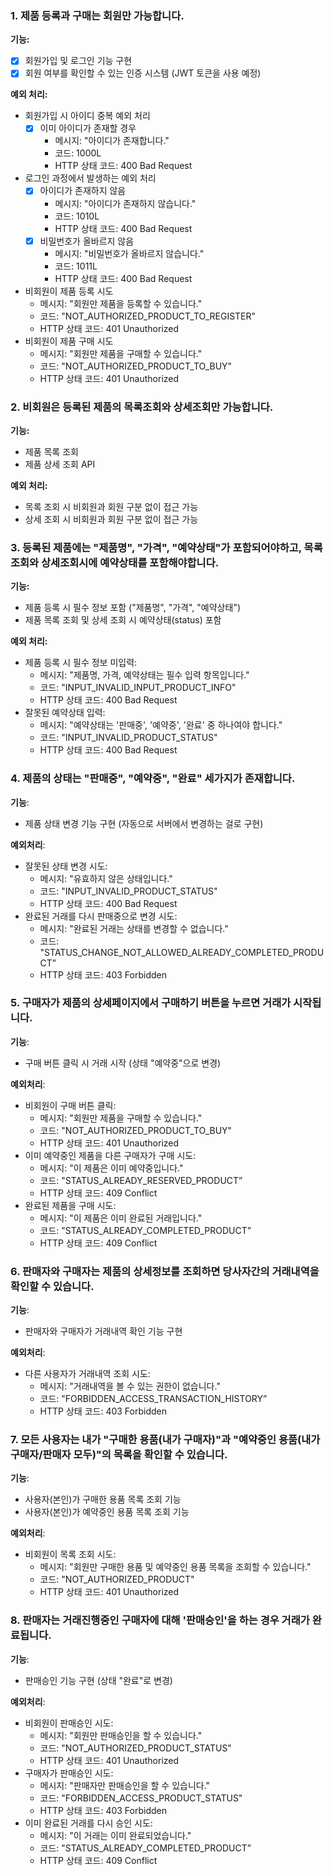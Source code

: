 ### **1. 제품 등록과 구매는 회원만 가능합니다.**

**기능:**

- [x] 회원가입 및 로그인 기능 구현
- [x] 회원 여부를 확인할 수 있는 인증 시스템 (JWT 토큰을 사용 예정)

**예외 처리:**
- 회원가입 시 아이디 중복 예외 처리
  - [x] 이미 아이디가 존재할 경우
    - 메시지: "아이디가 존재합니다."
    - 코드: 1000L
    - HTTP 상태 코드: 400 Bad Request
- 로그인 과정에서 발생하는 예외 처리
  - [x] 아이디가 존재하지 않음
    - 메시지: "아이디가 존재하지 않습니다."
    - 코드: 1010L
    - HTTP 상태 코드: 400 Bad Request
  - [x] 비밀번호가 올바르지 않음
    - 메시지: "비밀번호가 올바르지 않습니다."
    - 코드: 1011L
    - HTTP 상태 코드: 400 Bad Request
- 비회원이 제품 등록 시도
    - 메시지: "회원만 제품을 등록할 수 있습니다."
    - 코드: "NOT_AUTHORIZED_PRODUCT_TO_REGISTER"
    - HTTP 상태 코드: 401 Unauthorized
- 비회원이 제품 구매 시도
    - 메시지: "회원만 제품을 구매할 수 있습니다."
    - 코드: "NOT_AUTHORIZED_PRODUCT_TO_BUY"
    - HTTP 상태 코드: 401 Unauthorized

### **2. 비회원은 등록된 제품의 목록조회와 상세조회만 가능합니다.**

**기능:**

- 제품 목록 조회
- 제품 상세 조회 API

**예외 처리:**

- 목록 조회 시 비회원과 회원 구분 없이 접근 가능
- 상세 조회 시 비회원과 회원 구분 없이 접근 가능

### **3. 등록된 제품에는 "제품명", "가격", "예약상태"가 포함되어야하고, 목록조회와 상세조회시에 예약상태를 포함해야합니다.**

**기능:**

- 제품 등록 시 필수 정보 포함 ("제품명", "가격", "예약상태")
- 제품 목록 조회 및 상세 조회 시 예약상태(status) 포함

**예외 처리:**

- 제품 등록 시 필수 정보 미입력:
    - 메시지: "제품명, 가격, 예약상태는 필수 입력 항목입니다."
    - 코드: "INPUT_INVALID_INPUT_PRODUCT_INFO"
    - HTTP 상태 코드: 400 Bad Request
- 잘못된 예약상태 입력:
    - 메시지: "예약상태는 '판매중', '예약중', '완료' 중 하나여야 합니다."
    - 코드: "INPUT_INVALID_PRODUCT_STATUS"
    - HTTP 상태 코드: 400 Bad Request

### **4. 제품의 상태는 "판매중", "예약중", "완료" 세가지가 존재합니다.**

**기능**:

- 제품 상태 변경 기능 구현 (자동으로 서버에서 변경하는 걸로 구현)

**예외처리**:

- 잘못된 상태 변경 시도:
    - 메시지: "유효하지 않은 상태입니다."
    - 코드: "INPUT_INVALID_PRODUCT_STATUS"
    - HTTP 상태 코드: 400 Bad Request
- 완료된 거래를 다시 판매중으로 변경 시도:
    - 메시지: "완료된 거래는 상태를 변경할 수 없습니다."
    - 코드: "STATUS_CHANGE_NOT_ALLOWED_ALREADY_COMPLETED_PRODUCT”
    - HTTP 상태 코드: 403 Forbidden

### **5. 구매자가 제품의 상세페이지에서 구매하기 버튼을 누르면 거래가 시작됩니다.**

**기능**:

- 구매 버튼 클릭 시 거래 시작 (상태 "예약중"으로 변경)

**예외처리**:

- 비회원이 구매 버튼 클릭:
    - 메시지: "회원만 제품을 구매할 수 있습니다."
    - 코드: "NOT_AUTHORIZED_PRODUCT_TO_BUY"
    - HTTP 상태 코드: 401 Unauthorized
- 이미 예약중인 제품을 다른 구매자가 구매 시도:
    - 메시지: "이 제품은 이미 예약중입니다."
    - 코드:  "STATUS_ALREADY_RESERVED_PRODUCT”
    - HTTP 상태 코드: 409 Conflict
- 완료된 제품을 구매 시도:
    - 메시지: "이 제품은 이미 완료된 거래입니다."
    - 코드:  "STATUS_ALREADY_COMPLETED_PRODUCT”
    - HTTP 상태 코드: 409 Conflict

### **6. 판매자와 구매자는 제품의 상세정보를 조회하면 당사자간의 거래내역을 확인할 수 있습니다.**

**기능**:

- 판매자와 구매자가 거래내역 확인 기능 구현

**예외처리**:

- 다른 사용자가 거래내역 조회 시도:
    - 메시지: "거래내역을 볼 수 있는 권한이 없습니다."
    - 코드: "FORBIDDEN_ACCESS_TRANSACTION_HISTORY”
    - HTTP 상태 코드: 403 Forbidden


### **7. 모든 사용자는 내가 "구매한 용품(내가 구매자)"과 "예약중인 용품(내가 구매자/판매자 모두)"의 목록을 확인할 수 있습니다.**

**기능**:

- 사용자(본인)가 구매한 용품 목록 조회 기능
- 사용자(본인)가 예약중인 용품 목록 조회 기능

**예외처리**:

- 비회원이 목록 조회 시도:
    - 메시지: "회원만 구매한 용품 및 예약중인 용품 목록을 조회할 수 있습니다."
    - 코드: "NOT_AUTHORIZED_PRODUCT"
    - HTTP 상태 코드: 401 Unauthorized

### **8. 판매자는 거래진행중인 구매자에 대해 '판매승인'을 하는 경우 거래가 완료됩니다.**

**기능**:

- 판매승인 기능 구현 (상태 "완료"로 변경)

**예외처리**:

- 비회원이 판매승인 시도:
    - 메시지: "회원만 판매승인을 할 수 있습니다."
    - 코드: "NOT_AUTHORIZED_PRODUCT_STATUS"
    - HTTP 상태 코드: 401 Unauthorized
- 구매자가 판매승인 시도:
    - 메시지: "판매자만 판매승인을 할 수 있습니다."
    - 코드: "FORBIDDEN_ACCESS_PRODUCT_STATUS"
    - HTTP 상태 코드: 403 Forbidden
- 이미 완료된 거래를 다시 승인 시도:
    - 메시지: "이 거래는 이미 완료되었습니다."
    - 코드:  "STATUS_ALREADY_COMPLETED_PRODUCT”
    - HTTP 상태 코드: 409 Conflict